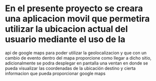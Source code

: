 # En el presente proyecto se creara una aplicacion movil que permetira utilizar la ubicacion actual del usuario mediante el uso de la
api de google maps para poder utilizar la geolocalizacion y que con un cambio de evento dentro del mapa proporcione como llegar a dicho
sitio, adicionalmente se podra desplegar en pantalla una ventan en donde se pueda visualizar las coordenadas de la ubicación destino y
cierta informacion que pueda proporcionar google maps
